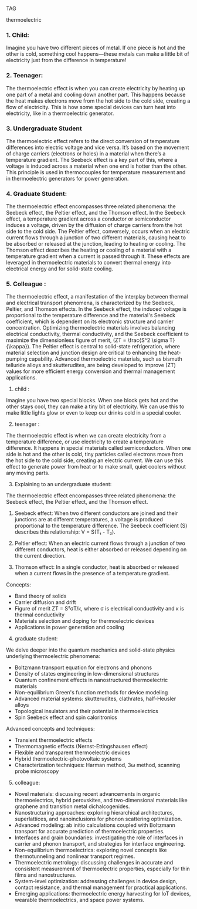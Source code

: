TAG

thermoelectric

### 1. Child:

Imagine you have two different pieces of metal. If one piece is hot and the other is cold, something cool happens—these metals can make a little bit of electricity just from the difference in temperature!

### 2. Teenager:

The thermoelectric effect is when you can create electricity by heating up one part of a metal and cooling down another part. This happens because the heat makes electrons move from the hot side to the cold side, creating a flow of electricity. This is how some special devices can turn heat into electricity, like in a thermoelectric generator.

### 3. Undergraduate Student 

The thermoelectric effect refers to the direct conversion of temperature differences into electric voltage and vice versa. It’s based on the movement of charge carriers (electrons or holes) in a material when there’s a temperature gradient. The Seebeck effect is a key part of this, where a voltage is induced across a material when one end is hotter than the other. This principle is used in thermocouples for temperature measurement and in thermoelectric generators for power generation.

### 4. Graduate Student:

The thermoelectric effect encompasses three related phenomena: the Seebeck effect, the Peltier effect, and the Thomson effect. In the Seebeck effect, a temperature gradient across a conductor or semiconductor induces a voltage, driven by the diffusion of charge carriers from the hot side to the cold side. The Peltier effect, conversely, occurs when an electric current flows through a junction of two different materials, causing heat to be absorbed or released at the junction, leading to heating or cooling. The Thomson effect describes the heating or cooling of a material with a temperature gradient when a current is passed through it. These effects are leveraged in thermoelectric materials to convert thermal energy into electrical energy and for solid-state cooling.

### 5. Colleague :

The thermoelectric effect, a manifestation of the interplay between thermal and electrical transport phenomena, is characterized by the Seebeck, Peltier, and Thomson effects. In the Seebeck effect, the induced voltage is proportional to the temperature difference and the material's Seebeck coefficient, which is dependent on its electronic structure and carrier concentration. Optimizing thermoelectric materials involves balancing electrical conductivity, thermal conductivity, and the Seebeck coefficient to maximize the dimensionless figure of merit, \(ZT = \frac{S^2 \sigma T}{\kappa}\). The Peltier effect is central to solid-state refrigeration, where material selection and junction design are critical to enhancing the heat-pumping capability. Advanced thermoelectric materials, such as bismuth telluride alloys and skutterudites, are being developed to improve \(ZT\) values for more efficient energy conversion and thermal management applications.

1.  child :

Imagine you have two special blocks. When one block gets hot and the other stays cool, they can make a tiny bit of electricity. We can use this to make little lights glow or even to keep our drinks cold in a special cooler.

2.  teenager :

The thermoelectric effect is when we can create electricity from a temperature difference, or use electricity to create a temperature difference. It happens in special materials called semiconductors. When one side is hot and the other is cold, tiny particles called electrons move from the hot side to the cold side, creating an electric current. We can use this effect to generate power from heat or to make small, quiet coolers without any moving parts.

3. Explaining to an undergraduate student:

The thermoelectric effect encompasses three related phenomena: the Seebeck effect, the Peltier effect, and the Thomson effect.

1. Seebeck effect: When two different conductors are joined and their junctions are at different temperatures, a voltage is produced proportional to the temperature difference. The Seebeck coefficient (S) describes this relationship: V = S(T₁ - T₂).

2. Peltier effect: When an electric current flows through a junction of two different conductors, heat is either absorbed or released depending on the current direction.

3. Thomson effect: In a single conductor, heat is absorbed or released when a current flows in the presence of a temperature gradient.

Concepts:

- Band theory of solids
- Carrier diffusion and drift
- Figure of merit ZT = S²σT/κ, where σ is electrical conductivity and κ is thermal conductivity
- Materials selection and doping for thermoelectric devices
- Applications in power generation and cooling

4.  graduate student:

We delve deeper into the quantum mechanics and solid-state physics underlying thermoelectric phenomena:

- Boltzmann transport equation for electrons and phonons
- Density of states engineering in low-dimensional structures
- Quantum confinement effects in nanostructured thermoelectric materials
- Non-equilibrium Green's function methods for device modeling
- Advanced material systems: skutterudites, clathrates, half-Heusler alloys
- Topological insulators and their potential in thermoelectrics
- Spin Seebeck effect and spin caloritronics

Advanced concepts and techniques:

- Transient thermoelectric effects
- Thermomagnetic effects (Nernst-Ettingshausen effect)
- Flexible and transparent thermoelectric devices
- Hybrid thermoelectric-photovoltaic systems
- Characterization techniques: Harman method, 3ω method, scanning probe microscopy

5.  colleague:

- Novel materials: discussing recent advancements in organic thermoelectrics, hybrid perovskites, and two-dimensional materials like graphene and transition metal dichalcogenides.
- Nanostructuring approaches: exploring hierarchical architectures, superlattices, and nanoinclusions for phonon scattering optimization.
- Advanced modeling: ab initio calculations coupled with Boltzmann transport for accurate prediction of thermoelectric properties.
- Interfaces and grain boundaries: investigating the role of interfaces in carrier and phonon transport, and strategies for interface engineering.
- Non-equilibrium thermoelectrics: exploring novel concepts like thermotunneling and nonlinear transport regimes.
- Thermoelectric metrology: discussing challenges in accurate and consistent measurement of thermoelectric properties, especially for thin films and nanostructures.
- System-level optimization: addressing challenges in device design, contact resistance, and thermal management for practical applications.
- Emerging applications: thermoelectric energy harvesting for IoT devices, wearable thermoelectrics, and space power systems.
